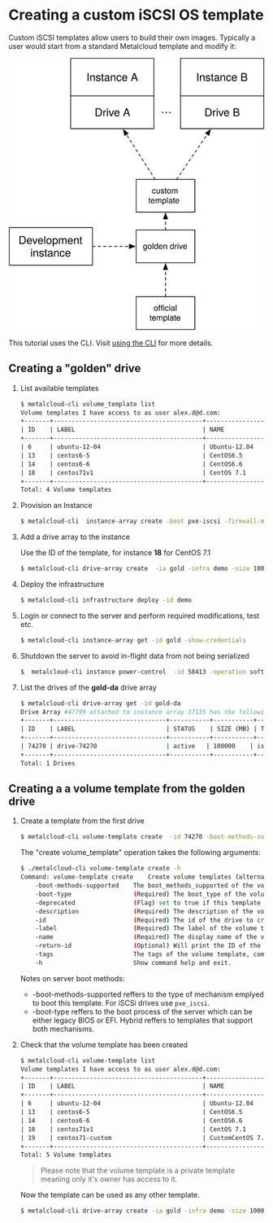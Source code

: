 # Creating a custom iSCSI OS template

Custom iSCSI templates allow users to build their own images. Typically a user would start from a standard Metalcloud template and modify it:

![](/assets/advanced/creating_custom_template1.svg)

This tutorial uses the CLI. Visit [using the CLI](/guides/using_the_cli) for more details.

## Creating a "golden" drive

1. List available templates

	```bash
	$ metalcloud-cli volume_template list
	Volume templates I have access to as user alex.d@d.com:
	+-------+-----------------------------------------+----------------------------------+-------+---------------------------+-----------+
	| ID    | LABEL                                   | NAME                             | SIZE  | STATUS                    | FLAGS     |
	+-------+-----------------------------------------+----------------------------------+-------+---------------------------+-----------+
	| 6     | ubuntu-12-04                            | Ubuntu-12.04                     | 40960 | deprecated_deny_provision |           |
	| 13    | centos6-5                               | CentOS6.5                        | 40960 | deprecated_allow_expand   |           |
	| 14    | centos6-6                               | CentOS6.6                        | 41000 | deprecated_allow_expand   |           |
	| 18    | centos71v1                              | CentOS 7.1                       | 40960 | deprecated_allow_expand   |           |
	+-------+-----------------------------------------+----------------------------------+-------+---------------------------+-----------+
	Total: 4 Volume templates
	```

2. Provision an Instance 


	```bash
	$ metalcloud-cli  instance-array create -boot pxe-iscsi -firewall-management-disabled -infra demo -instance-count 1 -label gold
	```
3. Add a drive array to the instance

	Use the ID of the template, for instance **18** for CentOS 7.1

	```bash
	$ metalcloud-cli drive-array create  -ia gold -infra demo -size 100000 -label gold-da -template 18
	```

4. Deploy the infrastructure

	```bash
	$ metalcloud-cli infrastructure deploy -id demo
	```

5. Login or connect to the server and perform required modifications, test etc.

	```bash
	$ metalcloud-cli instance-array get -id gold -show-credentials
	```

6. Shutdown the server to avoid in-flight data from not being serialized
	```bash
	$  metalcloud-cli instance power-control  -id 58413 -operation soft
	```

7. List the drives of the **gold-da** drive array

	```bash
	$ metalcloud-cli drive-array get -id gold-da
	Drive Array #47799 attached to instance array 37135 has the following drives:
	+-------+-------------------------------+-----------+-----------+-----------+-------------------------------+--------------------------+--------------------------+
	| ID    | LABEL                         | STATUS    | SIZE (MB) | TYPE      | ATTACHED TO                   | TEMPLATE                 | DETAILS                  |
	+-------+-------------------------------+-----------+-----------+-----------+-------------------------------+--------------------------+--------------------------+
	| 74270 | drive-74270                   | active   | 100000    | iscsi_ssd | instance-58413                |                          | none  none               |
	+-------+-------------------------------+-----------+-----------+-----------+-------------------------------+--------------------------+--------------------------+
	Total: 1 Drives
	```


## Creating a a volume template from the golden drive

1. Create a template from the first drive

	```bash
	$ metalcloud-cli volume-template create  -id 74270 -boot-methods-supported pxe-iscsi -boot-type hybrid -label "centos7.1-custom" -description "Custom 7.1 template" -name "Custom Centos 7.1"
	```

	The "create volume_template" operation takes the following arguments:
	```bash
	$ ./metalcloud-cli volume-template create -h
	Command: volume-template create    Create volume templates (alternatively use "new vt")
		-boot-methods-supported    The boot_methods_supported of the volume template. Defaults to 'pxe_iscsi'.
		-boot-type                 (Required) The boot_type of the volume template. Possible values: 'uefi_only','legacy_only','hybrid' 
		-deprecated                (Flag) set to true if this template is deprecated
		-description               (Required) The description of the volume template
		-id                        (Required) The id of the drive to create the volume template from
		-label                     (Required) The label of the volume template
		-name                      (Required) The display name of the volume template
		-return-id                 (Optional) Will print the ID of the created Drive Array. Useful for automating tasks.
		-tags                      The tags of the volume template, comma separated.
		-h                         Show command help and exit.
	```
	Notes on server boot methods:
	* -boot-methods-supported reffers to the type of mechanism emplyed to boot this template. For iSCSi drives use `pxe_iscsi`.
	* -boot-type reffers to the boot process of the server which can be either legacy BIOS or EFI. Hybrid reffers to templates that support both mechanisms.

2. Check that the volume template has been created

	```bash
	$ metalcloud-cli volume-template list
	Volume templates I have access to as user alex.d@d.com:
	+-------+-----------------------------------------+----------------------------------+-------+---------------------------+-----------+
	| ID    | LABEL                                   | NAME                             | SIZE  | STATUS                    | FLAGS     |
	+-------+-----------------------------------------+----------------------------------+-------+---------------------------+-----------+
	| 6     | ubuntu-12-04                            | Ubuntu-12.04                     | 40960 | deprecated_deny_provision |           |
	| 13    | centos6-5                               | CentOS6.5                        | 40960 | deprecated_allow_expand   |           |
	| 14    | centos6-6                               | CentOS6.6                        | 41000 | deprecated_allow_expand   |           |
	| 18    | centos71v1                              | CentOS 7.1                       | 40960 | deprecated_allow_expand   |           |
	| 19    | centos71-custom                         | CustomCentOS 7.1                 | 40960 | deprecated_allow_expand   |           |
	+-------+-----------------------------------------+----------------------------------+-------+---------------------------+-----------+
	Total: 5 Volume templates
	```
	> Please note that the volume template is a private template meaning only it's owner has access to it.

	Now the template can be used as any other template.

	```bash
	$ metalcloud-cli drive-array create -ia gold -infra demo -size 100000 -label gold-da -template 19
	```
